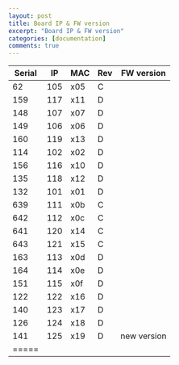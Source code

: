 ```yaml
---
layout: post
title: Board IP & FW version
excerpt: "Board IP & FW version"
categories: [documentation]
comments: true
---
```



| Serial | IP | MAC | Rev | FW version |
|--------|--------|--------|--------|--------|
| 62  | 105 | x05 | C | |
| 159 | 117 | x11 | D | |
| 148 | 107 | x07 | D | |
| 149 | 106 | x06 | D | |
| 160 | 119 | x13 | D | |
| 114 | 102 | x02 | D | |
| 156 | 116 | x10 | D | |
| 135 | 118 | x12 | D | |
| 132 | 101 | x01 | D | |
| 639 | 111 | x0b | C | |
| 642 | 112 | x0c | C | |
| 641 | 120 | x14 | C | |
| 643 | 121 | x15 | C | |
| 163 | 113 | x0d | D | |
| 164 | 114 | x0e | D | |
| 151 | 115 | x0f | D | |
| 122 | 122 | x16 | D | |
| 140 | 123 | x17 | D | |
| 126 | 124 | x18 | D | |
| 141 | 125 | x19 | D | new version |
|=====

